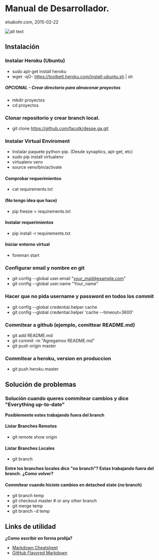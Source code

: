 # Manual de Desarrollador.
elsabohr.com, 2015-02-22

![alt text](http://www.elsabohr.com/static/logo-orange.png)

## Instalación

### Instalar Heroku (Ubuntu)
* sudo apt-get install heroku
* wget -qO- https://toolbelt.heroku.com/install-ubuntu.sh | sh

##### OPCIONAL - Crear directorio para almacenar proyectos
* mkdir proyectos
* cd proyectos

### Clonar repositorio y crear branch local.
* git clone https://github.com/facutk/despe.ga.git

### Instalar Virtual Enviroment
* Instalar paquete python-pip. (Desde synaptics, apt-get, etc)
* sudo pip install virtualenv
* virtualenv venv
* source venv/bin/activate

#### Comprobar requerimientos
* cat requirements.txt

#### (No tengo idea que hace)
* pip freeze > requirements.txt

#### Instalar requerimientos
* pip install -r requirements.txt

#### Iniciar entorno virtual
* foreman start

### Configurar email y nombre en git
* git config --global user.email "your_mail@example.com"
* git config --global user.name "Your_name"

### Hacer que no pida username y password en todos los commit
* git config --global credential.helper cache
* git config --global credential.helper 'cache --timeout=3600'

### Commitear a github (ejemplo, comittear README.md)
* git add README.md
* git commit -m "Agregamos README.md"
* git push origin master

### Commitear a heroku, version en produccion
* git push heroku master

## Solución de problemas

### Solución cuando queres commitear cambios y dice "Everything up-to-date"
**Posiblemente estes trabajando fuera del branch**

#### Listar Branches Remotos
* git remote show origin

#### Listar Branches Locales
* git branch

**Entre los branches locales dice "no branch"? Estas trabajando fuera del branch.**
**¿Como volver?**

#### Commitear cuando hiciste cambios en detached state (no branch)
* git branch temp
* git checkout master # or any other branch
* git merge temp
* git branch -d temp

## Links de utilidad

**¿Como escribir en forma prolija?**
* [Markdown Cheatsheet](https://github.com/adam-p/markdown-here/wiki/Markdown-Cheatsheet)
* [GitHub Flavored Markdown](https://help.github.com/articles/github-flavored-markdown)
